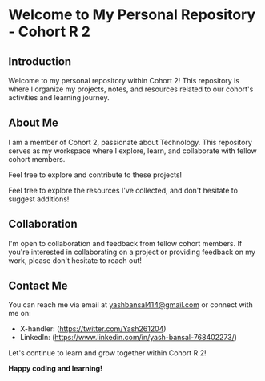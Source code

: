 # Welcome to My Personal Repository - Cohort R 2

## Introduction
Welcome to my personal repository within Cohort 2! This repository is where I organize my projects, notes, and resources related to our cohort's activities and learning journey.

## About Me
I am a member of Cohort 2, passionate about Technology. This repository serves as my workspace where I explore, learn, and collaborate with fellow cohort members.

Feel free to explore and contribute to these projects!

Feel free to explore the resources I've collected, and don't hesitate to suggest additions!

## Collaboration
I'm open to collaboration and feedback from fellow cohort members. If you're interested in collaborating on a project or providing feedback on my work, please don't hesitate to reach out!

## Contact Me
You can reach me via email at yashbansal414@gmail.com or connect with me on: 
- X-handler: (https://twitter.com/Yash261204)
- LinkedIn: (https://www.linkedin.com/in/yash-bansal-768402273/)

Let's continue to learn and grow together within Cohort R 2!

**Happy coding and learning!**
